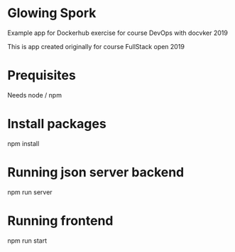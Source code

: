 # Glowing Spork

Example app for Dockerhub exercise for course DevOps with docvker 2019

This is app created originally for course FullStack open 2019

# Prequisites

Needs node / npm

# Install packages 

npm install

# Running json server backend

npm run server

# Running frontend 

npm run start